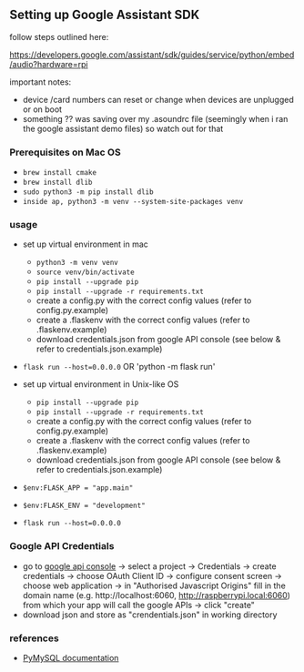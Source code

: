 ## Setting up Google Assistant SDK

follow steps outlined here:

https://developers.google.com/assistant/sdk/guides/service/python/embed/audio?hardware=rpi

important notes:
- device /card numbers can reset or change when devices are unplugged or on boot
- something ?? was saving over my .asoundrc file (seemingly when i ran the google assistant demo files) so watch out for that

### Prerequisites on Mac OS
- `brew install cmake`
- `brew install dlib`
- `sudo python3 -m pip install dlib`
- `inside ap, python3 -m venv --system-site-packages venv`

### usage
- set up virtual environment in mac
  * `python3 -m venv venv`
  * `source venv/bin/activate`
  * `pip install --upgrade pip`
  * `pip install --upgrade -r requirements.txt`
  * create a config.py with the correct config values (refer to config.py.example)
  * create a .flaskenv with the correct config values (refer to .flaskenv.example)
  * download credentials.json from google API console (see below & refer to credentials.json.example)
- `flask run --host=0.0.0.0` OR 'python -m flask run'

- set up virtual environment in Unix-like OS
  * `pip install --upgrade pip`
  * `pip install --upgrade -r requirements.txt`
  * create a config.py with the correct config values (refer to config.py.example)
  * create a .flaskenv with the correct config values (refer to .flaskenv.example)
  * download credentials.json from google API console (see below & refer to credentials.json.example)

- `$env:FLASK_APP = "app.main"`
- `$env:FLASK_ENV = "development"`
- `flask run --host=0.0.0.0`


### Google API Credentials
- go to [google api console](https://console.developers.google.com/apis) -> select a project -> Credentials -> create credentials -> choose OAuth Client ID -> configure consent screen -> choose web application -> in "Authorised Javascript Origins" fill in the domain name (e.g. http://localhost:6060, http://raspberrypi.local:6060) from which your app will call the google APIs -> click "create"
- download json and store as "crendentials.json" in working directory

### references
- [PyMySQL documentation](https://pymysql.readthedocs.io/en/latest/index.html)

